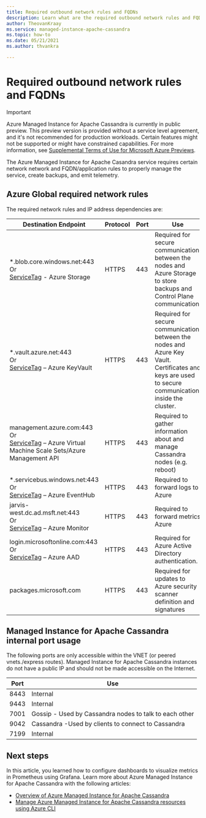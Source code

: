 ```yaml
---
title: Required outbound network rules and FQDNs
description: Learn what are the required outbound network rules and FQDNs for Azure Managed Instance for Apache Cassandra
author: TheovanKraay
ms.service: managed-instance-apache-cassandra
ms.topic: how-to
ms.date: 05/21/2021
ms.author: thvankra

---
```


# Required outbound network rules and FQDNs

> [!IMPORTANT]
> Azure Managed Instance for Apache Cassandra is currently in public preview.
> This preview version is provided without a service level agreement, and it's not recommended for production workloads. Certain features might not be supported or might have constrained capabilities.
> For more information, see [Supplemental Terms of Use for Microsoft Azure Previews](https://azure.microsoft.com/support/legal/preview-supplemental-terms/).

The Azure Managed Instance for Apache Casandra service requires certain network network and FQDN/application rules to properly manage the service, create backups, and emit telemetry.

## Azure Global required network rules

The required network rules and IP address dependencies are:

| Destination Endpoint                                                             | Protocol | Port    | Use  |
|----------------------------------------------------------------------------------|----------|---------|------|
|*.blob.core.windows.net:443</br> Or</br> [ServiceTag](https://docs.microsoft.com/en-us/azure/virtual-network/service-tags-overview#available-service-tags) -  Azure Storage | HTTPS | 443 | Required for secure communication between the nodes and Azure Storage to store backups and Control Plane communication.|
|*.vault.azure.net:443</br> Or</br> [ServiceTag](https://docs.microsoft.com/en-us/azure/virtual-network/service-tags-overview#available-service-tags) – Azure KeyVault | HTTPS | 443 | Required for secure communication between the nodes and Azure Key Vault. Certificates and keys are used to secure communication inside the cluster.|
|management.azure.com:443</br> Or</br> [ServiceTag](https://docs.microsoft.com/en-us/azure/virtual-network/service-tags-overview#available-service-tags) – Azure Virtual Machine Scale Sets/Azure Management API | HTTPS | 443 | Required to gather information about and manage Cassandra nodes (e.g. reboot)|
|*.servicebus.windows.net:443</br> Or</br> [ServiceTag](https://docs.microsoft.com/en-us/azure/virtual-network/service-tags-overview#available-service-tags) – Azure EventHub | HTTPS | 443 | Required to forward logs to Azure|
|jarvis-west.dc.ad.msft.net:443</br> Or</br> [ServiceTag](https://docs.microsoft.com/en-us/azure/virtual-network/service-tags-overview#available-service-tags) – Azure Monitor | HTTPS | 443 | Required to forward metrics Azure |
|login.microsoftonline.com:443</br> Or</br> [ServiceTag](https://docs.microsoft.com/en-us/azure/virtual-network/service-tags-overview#available-service-tags) – Azure AAD | HTTPS | 443 | Required for Azure Active Directory authentication.|
| packages.microsoft.com | HTTPS | 443 | Required for updates to Azure security scanner definition and signatures |

## Managed Instance for Apache Cassandra internal port usage

The following ports are only accessible within the VNET (or peered vnets./express routes). Managed Instance for Apache Cassandra instances do not have a public IP and should not be made accessible on the Internet.

| Port | Use |
| ---- | --- |
| 8443 | Internal |
| 9443 | Internal |
| 7001 | Gossip - Used by Cassandra nodes to talk to each other |
| 9042 | Cassandra -Used by clients to connect to Cassandra |
| 7199 | Internal |

## Next steps

In this article, you learned how to configure dashboards to visualize metrics in Prometheus using Grafana. Learn more about Azure Managed Instance for Apache Cassandra with the following articles:

* [Overview of Azure Managed Instance for Apache Cassandra](introduction.md)
* [Manage Azure Managed Instance for Apache Cassandra resources using Azure CLI](manage-resources-cli.md)

